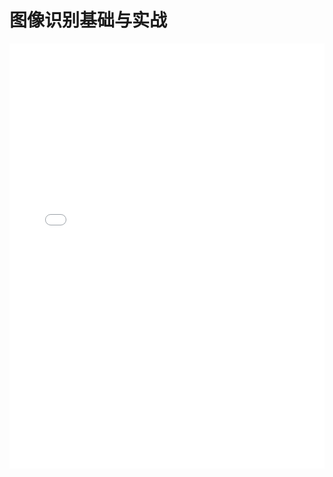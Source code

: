 # 图像识别基础与实战

<iframe src="//player.bilibili.com/player.html?aid=73304945&cid=125390852&page=1" scrolling="no" border="0" frameborder="no" framespacing="0" allowfullscreen="true" style="max-height: 680px; height: 55vh; width: 100%;">
视频正在加载中，请稍等...
</iframe>
